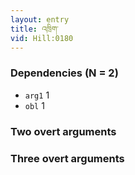 ```yaml
---
layout: entry
title: འཁྲིག་
vid: Hill:0180
---
```

### Dependencies (N = 2)
* `arg1` 1
* `obl` 1


### Two overt arguments


### Three overt arguments
